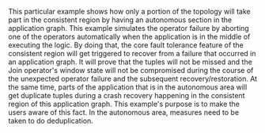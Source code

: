 This particular example shows how only a portion of the topology will take part in the consistent region by having an autonomous section in the application graph. This example simulates the operator failure by aborting one of the operators automatically when the application is in the middle of executing the logic. By doing that, the core fault tolerance feature of the consistent region will get triggered to recover from a failure that occurred in an application graph. It will prove that the tuples will not be missed and the Join operator's window state will not be compromised during the course of the unexpected operator failure and the subsequent recovery/restoration. At the same time, parts of the application that is in the autonomous area will get duplicate tuples during a crash recovery happening in the consistent region of this application graph. This example's purpose is to make the users aware of this fact. In the autonomous area, measures need to be taken to do deduplication.

